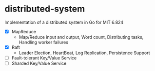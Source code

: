 # distributed-system
Implementation of a distributed system in Go for MIT 6.824 
- [x] MapReduce
  * Map/Reduce input and output, Word count, Distributing tasks, Handling worker failures
- [x] Raft
  * Leader Election, HeartBeat, Log Replication, Persistence Support
- [ ] Fault-tolerant Key/Value Service
- [ ] Sharded Key/Value Service
